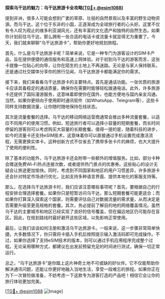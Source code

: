 **探索乌干达的魅力：乌干达旅游卡全攻略[[TG💪+ @esim1088](https://t.me/s/esim1088)]**

提到非洲，很多人可能会想到广袤的草原、壮丽的自然景观以及丰富的野生动物资源。而乌干达，这个位于东非的小国，正逐渐成为全球旅行者的心头好。这里不仅有令人叹为观止的维多利亚湖风光，还有丰富的文化遗产和独特的自然生态。如果你计划前往乌干达，那么拥有一张合适的电话卡或流量卡就显得尤为重要了。今天，我们就来聊聊“乌干达旅游卡”，帮助你更好地规划旅程。

首先，什么是乌干达旅游卡呢？简单来说，它是一种专门为游客设计的SIM卡产品，旨在提供便捷的通信服务和高速上网体验。对于初到乌干达的游客而言，这张卡就像一位贴心的向导，让你在陌生的土地上不再迷路。无论是与家人保持联系，还是通过社交媒体分享你的旅行见闻，乌干达旅游卡都能满足你的需求。

接下来，我们来看看乌干达旅游卡的主要特点。首先是通话功能。一张优质的旅游卡应该具备稳定的通话质量，确保你在需要时能够轻松拨通电话。此外，许多旅游卡还提供了国际漫游服务，这意味着即使你在国外，也能方便地与国内亲友沟通。当然，如果你更倾向于使用即时通讯软件（如WhatsApp、Telegram等），这些卡同样支持数据流量，让你随时随地保持在线状态。

其次是流量套餐的选择。乌干达的移动网络运营商通常会推出多种流量套餐，以适应不同用户的使用习惯。例如，短途旅行者可以选择小容量的短期套餐，而长时间停留的游客则可以考虑购买大容量的长期套餐。值得一提的是，随着科技的进步，如今的流量卡还支持eSIM技术，这意味着你可以直接通过手机设置完成激活流程，无需更换实体卡。这种创新方式不仅省去了携带多张卡片的麻烦，也大大提升了使用的便利性。

除了基本的功能外，乌干达旅游卡还会附带一些额外的增值服务。比如，部分卡种会赠送免费Wi-Fi热点连接次数，或者提供热门景点的优惠券。这些贴心的设计无疑会让旅途更加愉快。同时，考虑到不同国家和地区的用户习惯差异，许多旅游卡还会针对特定市场进行优化，比如支持多种语言界面、提供本地化的客服支持等。

那么，在选择乌干达旅游卡时，我们应该注意哪些事项呢？首先，要根据自己的行程安排合理选择套餐。如果你只是短暂访问乌干达，那么短期套餐可能更适合；而如果你打算深入探索这个国家，则需要评估自己对数据流量的需求量，从而决定是否需要升级至更高规格的套餐。其次，务必提前了解目的地的网络覆盖情况。虽然乌干达的主要城市和地区已经实现了良好的信号覆盖，但在偏远地区仍可能存在盲区。因此，在规划路线时最好避开这些区域，以免影响正常使用。

最后，让我们谈谈如何注册和激活乌干达旅游卡。一般来说，这一步骤非常简单快捷。大多数情况下，你只需将卡插入手机后按照提示输入激活码即可完成操作。不过，如果你选择了支持eSIM技术的版本，则可以通过手机应用程序完成整个过程。无论采用哪种方式，都建议在出发前预留充足的时间进行测试，确保一切正常运行。

总之，“乌干达旅游卡”是你踏上这片神奇土地不可或缺的好伙伴。它不仅能帮助你解决通讯问题，还能让你更好地融入当地生活，享受一段难忘的旅程。如果你正在为下一次冒险做准备，不妨考虑一下这款专为游客打造的产品吧！相信它会让你的旅行体验更加完美。

[[TG💪+ @esim1088](https://t.me/s/esim1088) ![Image](https://i.postimg.cc/4NQfJmqS/Snipaste-2025-05-13-00-14-12.png)]